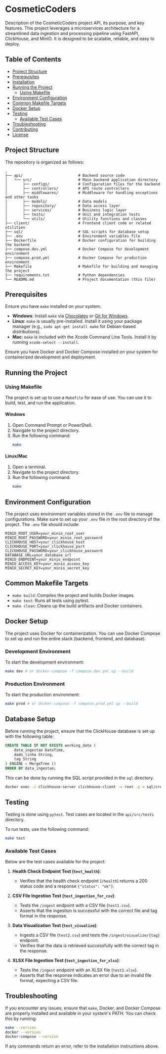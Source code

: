 # CosmeticCoders

Description of the CosmeticCoders project API, its purpose, and key features. This project leverages a microservices architecture for a streamlined data ingestion and processing pipeline using FastAPI, ClickHouse, and MinIO. It is designed to be scalable, reliable, and easy to deploy.

## Table of Contents

-   [Project Structure](#project-structure)
-   [Prerequisites](#prerequisites)
-   [Installation](#installation)
-   [Running the Project](#running-the-project)
    -   [Using Makefile](#using-makefile)
-   [Environment Configuration](#environment-configuration)
-   [Common Makefile Targets](#common-makefile-targets)
-   [Docker Setup](#docker-setup)
-   [Testing](#testing)
    -   [Available Test Cases](#available-test-cases)
-   [Troubleshooting](#troubleshooting)
-   [Contributing](#contributing)
-   [License](#license)

## Project Structure

The repository is organized as follows:

```
.
├── api/                         # Backend source code
│   └── src/                     # Main backend application directory
│       ├── configs/             # Configuration files for the backend
│       ├── controllers/         # API route controllers
│       ├── middlewares/         # Middleware for handling exceptions and other tasks
│       ├── models/              # Data models
│       ├── repository/          # Data access layer
│       ├── services/            # Business logic layer
│       ├── tests/               # Unit and integration tests
│       └── utils/               # Utility functions and classes
├── client/                      # Frontend client code or related utilities
├── sql/                         # SQL scripts for database setup
├── .env                         # Environment variables file
├── Dockerfile                   # Docker configuration for building the backend
├── compose.dev.yml              # Docker Compose for development environment
├── compose.prod.yml             # Docker Compose for production environment
├── Makefile                     # Makefile for building and managing the project
├── requirements.txt             # Python dependencies
└── README.md                    # Project documentation (this file)
```

## Prerequisites

Ensure you have `make` installed on your system.

-   **Windows**: Install `make` via [Chocolatey](https://chocolatey.org/) or [Git for Windows](https://gitforwindows.org/).
-   **Linux**: `make` is usually pre-installed. Install it using your package manager (e.g., `sudo apt-get install make` for Debian-based distributions).
-   **Mac**: `make` is included with the Xcode Command Line Tools. Install it by running `xcode-select --install`.

Ensure you have Docker and Docker Compose installed on your system for containerized development and deployment.

## Running the Project

### Using Makefile

The project is set up to use a `Makefile` for ease of use. You can use it to build, test, and run the application.

#### Windows

1. Open Command Prompt or PowerShell.
2. Navigate to the project directory.
3. Run the following command:
    ```sh
    make
    ```

#### Linux/Mac

1. Open a terminal.
2. Navigate to the project directory.
3. Run the following command:
    ```sh
    make
    ```

## Environment Configuration

The project uses environment variables stored in the `.env` file to manage configurations. Make sure to set up your `.env` file in the root directory of the project. The `.env` file should include:

```env
MINIO_ROOT_USER=your_minio_root_user
MINIO_ROOT_PASSWORD=your_minio_root_password
CLICKHOUSE_HOST=your_clickhouse_host
CLICKHOUSE_PORT=your_clickhouse_port
CLICKHOUSE_PASSWORD=your_clickhouse_password
DATABASE_URL=your_database_url
MINIO_ENDPOINT=your_minio_endpoint
MINIO_ACCESS_KEY=your_minio_access_key
MINIO_SECRET_KEY=your_minio_secret_key
```

## Common Makefile Targets

-   `make build`: Compiles the project and builds Docker images.
-   `make test`: Runs all tests using pytest.
-   `make clean`: Cleans up the build artifacts and Docker containers.

## Docker Setup

The project uses Docker for containerization. You can use Docker Compose to set up and run the entire stack (backend, frontend, and database).

### Development Environment

To start the development environment:

```sh
make dev # or docker-compose -f compose.dev.yml up --build
```

### Production Environment

To start the production environment:

```sh
make prod # or docker-compose -f compose.prod.yml up --build
```

## Database Setup

Before running the project, ensure that the ClickHouse database is set up with the following table:

```sql
CREATE TABLE IF NOT EXISTS working_data (
    data_ingestao DateTime,
    dado_linha String,
    tag String
) ENGINE = MergeTree ()
ORDER BY data_ingestao;
```

This can be done by running the SQL script provided in the `sql` directory.

```sh
docker exec -i clickhouse-server clickhouse-client -u root -p < sql/create_table.sql
```

## Testing

Testing is done using `pytest`. Test cases are located in the `api/src/tests` directory.

To run tests, use the following command:

```sh
make test
```

### Available Test Cases

Below are the test cases available for the project:

1. **Health Check Endpoint Test (`test_health`)**:

    - Verifies that the health check endpoint (`/health`) returns a 200 status code and a response `{"status": "ok"}`.

2. **CSV File Ingestion Test (`test_ingestion_for_csv`)**:

    - Tests the `/ingest` endpoint with a CSV file (`test1.csv`).
    - Asserts that the ingestion is successful with the correct file and tag format in the response.

3. **Data Visualization Test (`test_visualize`)**:

    - Ingests a CSV file (`test2.csv`) and tests the `/ingest/visualize/{tag}` endpoint.
    - Verifies that the data is retrieved successfully with the correct tag in the response.

4. **XLSX File Ingestion Test (`test_ingestion_for_xlsx`)**:
    - Tests the `/ingest` endpoint with an XLSX file (`test3.xlsx`).
    - Asserts that the response indicates an error due to an invalid file format, expecting a CSV file.

## Troubleshooting

If you encounter any issues, ensure that `make`, Docker, and Docker Compose are properly installed and available in your system's PATH. You can check this by running:

```sh
make --version
docker --version
docker-compose --version
```

If any commands return an error, refer to the installation instructions above.
